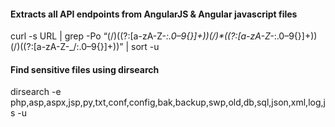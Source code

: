 
#### Extracts all API endpoints from AngularJS & Angular javascript files ####
curl -s URL | grep -Po “(\/)((?:[a-zA-Z\-_\:\.0–9\{\}]+))(\/)*((?:[a-zA-Z\-_\:\.0–9\{\}]+))(\/)((?:[a-zA-Z\-_\/\:\.0–9\{\}]+))” | sort -u

#### Find sensitive files using dirsearch ####
dirsearch -e php,asp,aspx,jsp,py,txt,conf,config,bak,backup,swp,old,db,sql,json,xml,log,js -u <target>
